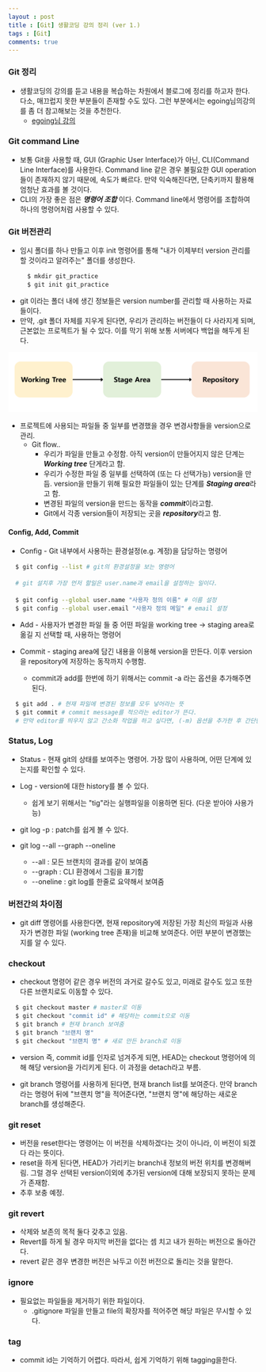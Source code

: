 ```yaml
---
layout : post
title : [Git] 생활코딩 강의 정리 (ver 1.)
tags : [Git]
comments: true
---
```

### Git 정리
- 생활코딩의 강의를 듣고 내용을 복습하는 차원에서 블로그에 정리를 하고자 한다. 다소, 매끄럽지 못한 부분들이 존재할 수도 있다. 그런 부분에서는 egoing님의강의를 좀 더 참고해보는 것을 추천한다.
  - [egoing님 강의](https://opentutorials.org/course/3839/22590)

### Git command Line
- 보통 Git을 사용할 때, GUI (Graphic User Interface)가 아닌, CLI(Command Line Interface)를 사용한다. Command line 같은 경우 불필요한 GUI operation들이 존재하지 않기 때문에, 속도가 빠르다. 만약 익숙해진다면, 단축키까지 활용해 엄청난 효과를 볼 것이다.
- CLI의 가장 좋은 점은 ***명령어 조합*** 이다. Command line에서 명령어를 조합하여 하나의 명령어처럼 사용할 수 있다.

### Git 버전관리
- 임시 폴더를 하나 만들고 이후 init 명령어를 통해 "내가 이제부터 version 관리를 할 것이라고 알려주는" 폴더를 생성한다.
  ```sh
    $ mkdir git_practice
    $ git init git_practice
  ```
- git 이라는 폴더 내에 생긴 정보들은 version number를 관리할 때 사용하는 자료들이다.
- 만약, .git 폴더 자체를 지우게 된다면, 우리가 관리하는 버전들이 다 사라지게 되며, 근본없는 프로젝트가 될 수 있다. 이를 막기 위해 보통 서버에다 백업을 해두게 된다.

![git_flow](../images/git_pic.png)

- 프로젝트에 사용되는 파일들 중 일부를 변경했을 경우 변경사항들을 version으로 관리.
  - Git flow..
    - 우리가 파일을 만들고 수정함. 아직 version이 만들어지지 않은 단계는 ***Working tree*** 단게라고 함.
    - 우리가 수정한 파일 중 일부를 선택하여 (또는 다 선택가능) version을 만듬. version을 만들기 위해 필요한 파일들이 있는 단계를 ***Staging area***라고 함.
    - 변경된 파일의 version을 만드는 동작을 ***commit***이라고함.
    - Git에서 각종 version들이 저장되는 곳을 ***repository***라고 함.

#### Config, Add, Commit
- Config - Git 내부에서 사용하는 환경설정(e.g. 계정)을 담당하는 명령어 
```sh
  $ git config --list # git의 환경설정을 보는 명령어

  # git 설치후 가장 먼저 할일은 user.name과 email을 설정하는 일이다.

  $ git config --global user.name "사용자 정의 이름" # 이름 설정
  $ git config --global user.email "사용자 정의 메일" # email 설정
```

- Add - 사용자가 변경한 파일 들 중 어떤 파일을 working tree -> staging area로 옮길 지 선택할 때, 사용하는 명령어

- Commit - staging area에 담긴 내용을 이용해 version을 만든다. 이후 version을 repository에 저장하는 동작까지 수행함.
  - commit과 add를 한번에 하기 위해서는 commit -a 라는 옵션을 추가해주면 된다.

```sh
  $ git add . # 현재 파일에 변경된 정보를 모두 넣어라는 뜻
  $ git commit # commit message를 적으라는 editor가 뜬다. 
  # 만약 editor를 띄우지 않고 간소화 작업을 하고 싶다면, (-m) 옵션을 추가한 후 간단한 commit message를 적으면 된다.
```

### Status, Log
- Status - 현재 git의 상태를 보여주는 명령어. 가장 많이 사용하며, 어떤 단계에 있는지를 확인할 수 있다.

- Log - version에 대한 history를 볼 수 있다.
  - 쉽게 보기 위해서는 "tig"라는 실행파일을 이용하면 된다. (다운 받아야 사용가능)

- git log -p : patch를 쉽게 볼 수 있다.

- git log --all --graph --oneline
  - --all : 모든 브랜치의 결과를 같이 보여줌
  - --graph : CLI 환경에서 그림을 표기함
  - --oneline : git log를 한줄로 요약해서 보여줌

### 버전간의 차이점
- git diff 명령어를 사용한다면, 현재 repository에 저장된 가장 최신의 파일과 사용자가 변경한 파일 (working tree 존재)을 비교해 보여준다. 어떤 부분이 변경했는지를 알 수 있다. 

### checkout
- checkout 명령어 같은 경우 버전의 과거로 갈수도 있고, 미래로 갈수도 있고 또한 다른 브랜치로도 이동할 수 있다.
```sh
  $ git checkout master # master로 이동
  $ git checkout "commit id" # 해당하는 commit으로 이동
  $ git branch # 현재 branch 보여줌
  $ git branch "브랜치 명"
  $ git checkout "브랜치 명" # 새로 만든 branch로 이동
```

- version 즉, commit id를 인자로 넘겨주게 되면, HEAD는 checkout 명령어에 의해 해당 version을 가리키게 된다. 이 과정을 detach라고 부름.

- git branch 명령어를 사용하게 된다면, 현재 branch list를 보여준다. 만약 branch라는 명령어 뒤에 "브랜치 명"을 적어준다면, "브랜치 명"에 해당하는 새로운 branch를 생성해준다.

### git reset
- 버전을 reset한다는 명령어는 이 버전을 삭제하겠다는 것이 아니라, 이 버전이 되겠다 라는 뜻이다.
- reset을 하게 된다면, HEAD가 가리키는 branch내 정보의 버전 위치를 변경해버림. 그럴 경우 선택된 version이외에 추가된 version에 대해 보장되지 못하는 문제가 존재함.
- 추후 보충 예정.

### git revert
- 삭제와 보존의 목적 둘다 갖추고 있음.
- Revert를 하게 될 경우 마지막 버전을 없다는 셈 치고 내가 원하는 버전으로 돌아간다. 
- revert 같은 경우 변경한 버전은 놔두고 이전 버전으로 돌리는 것을 말한다.

### ignore
- 필요없는 파일들을 제거하기 위한 파일이다.
  - .gitignore 파일을 만들고 file의 확장자를 적어주면 해당 파일은 무시할 수 있다.

### tag
- commit id는 기억하기 어렵다. 따라서, 쉽게 기억하기 위해 tagging을한다.

